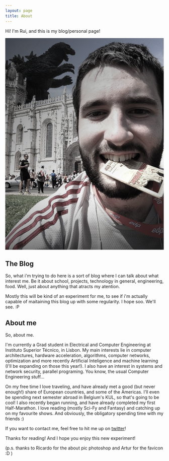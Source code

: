 ```yaml
---
layout: page
title: About
---
```


<p class="message">
Hi! I'm Rui, and this is my blog/personal page!
</p>

![After my first half marathon!.](/assets/rui2.png)

## The Blog

So, what i'm trying to do here is a sort of blog where I can talk about what interest me. Be it about school, projects, technology in general, engineering, food. Well, just about anything that atracts my atention.

Mostly this will be kind of an experiment for me, to see if i'm actually capable of maitaining this blog up with some regularity. I hope soo. We'll see. :P


## About me

So, about me.

I'm currently a Grad student in Electrical and Computer Engineering at Instituto Superior Técnico, in Lisbon. My main interests lie in computer architectures, hardware acceleration, algorithms, computer networks, optimization and more recently Artificial Inteligence and machine learning (I'll be expanding on those this year!). I also have an interest in systems and network security, parallel programing. You know, the usual Computer Engineering stuff...

On my free time I love traveling, and have already met a good (but never enough!) share of European countries, and some of the Americas. I'll even be spending next semester abroad in Belgium's KUL, so that's going to be cool! I also recently began running, and have already completed my first Half-Marathon. I love reading (mostly Sci-Fy and Fantasy) and catching up on my favourite shows. And obviously, the obligatory spending time with my friends :)

If you want to contact me, feel free to hit me up on <a href = "twitter.com/rui278">twitter</a>!

Thanks for reading! And I hope you enjoy this new experiment!

(p.s. thanks to Ricardo for the about pic photoshop and Artur for the favicon :D )
